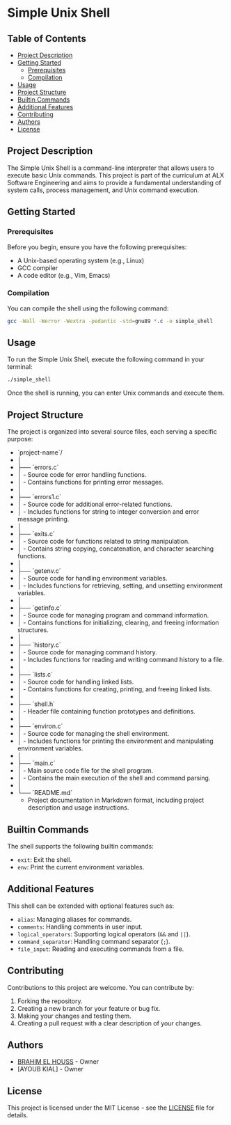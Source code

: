 # Simple Unix Shell

## Table of Contents
- [Project Description](#project-description)
- [Getting Started](#getting-started)
  - [Prerequisites](#prerequisites)
  - [Compilation](#compilation)
- [Usage](#usage)
- [Project Structure](#project-structure)
- [Builtin Commands](#builtin-commands)
- [Additional Features](#additional-features)
- [Contributing](#contributing)
- [Authors](#authors)
- [License](#license)

## Project Description

The Simple Unix Shell is a command-line interpreter that allows users to execute basic Unix commands. This project is part of the curriculum at ALX Software Engineering and aims to provide a fundamental understanding of system calls, process management, and Unix command execution.

## Getting Started

### Prerequisites

Before you begin, ensure you have the following prerequisites:

- A Unix-based operating system (e.g., Linux)
- GCC compiler
- A code editor (e.g., Vim, Emacs)

### Compilation

You can compile the shell using the following command:

```bash
gcc -Wall -Werror -Wextra -pedantic -std=gnu89 *.c -o simple_shell
```

## Usage

To run the Simple Unix Shell, execute the following command in your terminal:

```bash
./simple_shell
```

Once the shell is running, you can enter Unix commands and execute them.

## Project Structure

The project is organized into several source files, each serving a specific purpose:
- ´project-name´/
- │
- ├── ´errors.c´
- │   - Source code for error handling functions.
- │   - Contains functions for printing error messages.
- │
- ├── ´errors1.c´
- │   - Source code for additional error-related functions.
- │   - Includes functions for string to integer conversion and error message printing.
- │
- ├── ´exits.c´
- │   - Source code for functions related to string manipulation.
- │   - Contains string copying, concatenation, and character searching functions.
- │
- ├── ´getenv.c´
- │   - Source code for handling environment variables.
- │   - Includes functions for retrieving, setting, and unsetting environment variables.
- │
- ├── ´getinfo.c´
- │   - Source code for managing program and command information.
- │   - Contains functions for initializing, clearing, and freeing information structures.
- │
- ├── ´history.c´
- │   - Source code for managing command history.
- │   - Includes functions for reading and writing command history to a file.
- │
- ├── ´lists.c´
- │   - Source code for handling linked lists.
- │   - Contains functions for creating, printing, and freeing linked lists.
- │
- ├── ´shell.h´
- │   - Header file containing function prototypes and definitions.
- │
- ├── ´environ.c´
- │   - Source code for managing the shell environment.
- │   - Includes functions for printing the environment and manipulating environment variables.
- │
- ├── ´main.c´
- │   - Main source code file for the shell program.
- │   - Contains the main execution of the shell and command parsing.
- │
- └── ´README.md´
    - Project documentation in Markdown format, including project description and usage instructions.


## Builtin Commands

The shell supports the following builtin commands:

- `exit`: Exit the shell.
- `env`: Print the current environment variables.

## Additional Features

This shell can be extended with optional features such as:

- `alias`: Managing aliases for commands.
- `comments`: Handling comments in user input.
- `logical_operators`: Supporting logical operators (`&&` and `||`).
- `command_separator`: Handling command separator (`;`).
- `file_input`: Reading and executing commands from a file.

## Contributing

Contributions to this project are welcome. You can contribute by:

1. Forking the repository.
2. Creating a new branch for your feature or bug fix.
3. Making your changes and testing them.
4. Creating a pull request with a clear description of your changes.

## Authors

- [BRAHIM EL HOUSS](https://github.com/EL-HOUSS-BRAHIM/simple_shell.git) - Owner
- [AYOUB KIAL] - Owner

## License

This project is licensed under the MIT License - see the [LICENSE](LICENSE) file for details.
